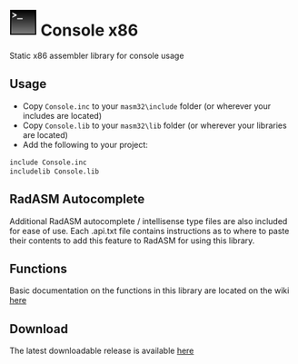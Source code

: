 # ![](../../assets/Console.png) Console x86

Static x86 assembler library for console usage

## Usage

* Copy `Console.inc` to your `masm32\include` folder (or wherever your includes are located)
* Copy `Console.lib` to your `masm32\lib` folder (or wherever your libraries are located)
* Add the following to your project:
```assembly
include Console.inc
includelib Console.lib
```

## RadASM Autocomplete
Additional RadASM autocomplete / intellisense type files are also included for ease of use. Each .api.txt file contains instructions as to where to paste their contents to add this feature to RadASM for using this library.

## Functions

Basic documentation on the functions in this library are located on the wiki [here](https://github.com/mrfearless/libraries/wiki/Console-x86-Functions)

## Download

The latest downloadable release is available [here](https://github.com/mrfearless/libraries/blob/master/releases/Console_x86.zip?raw=true)